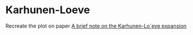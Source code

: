 # Karhunen-Loeve

Recreate the plot on paper [A brief note on the Karhunen-Lo\`eve expansion](https://users.ices.utexas.edu/~alen/articles/KL.pdf)
